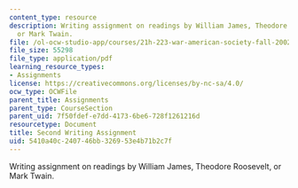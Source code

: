 ```yaml
---
content_type: resource
description: Writing assignment on readings by William James, Theodore Roosevelt,
  or Mark Twain.
file: /ol-ocw-studio-app/courses/21h-223-war-american-society-fall-2002/5410a40c240746bb326953e4b71b2c7f_war_sec_assig902.pdf
file_size: 55298
file_type: application/pdf
learning_resource_types:
- Assignments
license: https://creativecommons.org/licenses/by-nc-sa/4.0/
ocw_type: OCWFile
parent_title: Assignments
parent_type: CourseSection
parent_uid: 7f50fdef-e7dd-4173-6be6-728f1261216d
resourcetype: Document
title: Second Writing Assignment
uid: 5410a40c-2407-46bb-3269-53e4b71b2c7f
---
```

Writing assignment on readings by William James, Theodore Roosevelt, or Mark Twain.